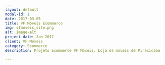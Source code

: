 ```yaml
---
layout: default
modal-id: 1
date: 2017-03-05
title: VF Móveis Ecommerce
img: vfmoveis_site.png
alt: image-alt
project-date: Jan 2017
client: VF Móveis
category: Ecommerce
description: Projeto Ecommerce VF Móveis. Loja de móveis de Piracicaba e Região. Feito com CMS Wodpress e Tema Storefront modificado.

---
```

